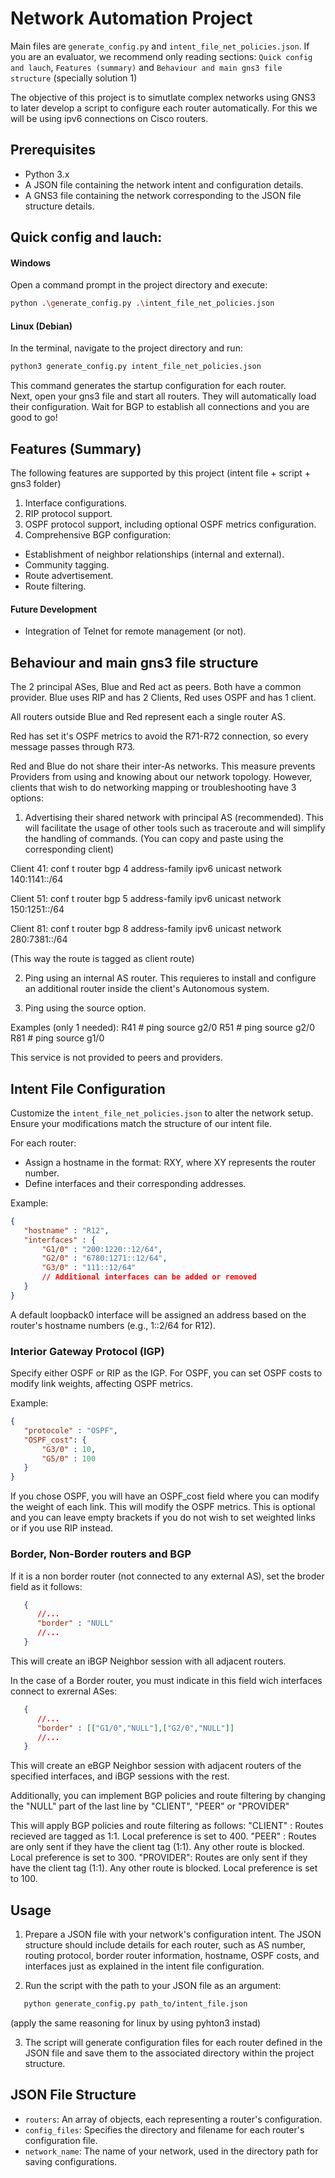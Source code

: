 # Network Automation Project

Main files are `generate_config.py` and `intent_file_net_policies.json`.
If you are an evaluator, we recommend only reading sections: `Quick config and lauch`, `Features (summary)` and `Behaviour and main gns3 file structure` (specially solution 1)

The objective of this project is to simutlate complex networks using GNS3 to later develop a script to configure each router automatically. For this we will be using ipv6 connections on Cisco routers.

## Prerequisites

- Python 3.x
- A JSON file containing the network intent and configuration details.
- A GNS3 file containing the network corresponding to the JSON file structure details.

## Quick config and lauch:

#### Windows
Open a command prompt in the project directory and execute:

```bash
python .\generate_config.py .\intent_file_net_policies.json
```

#### Linux (Debian)
In the terminal, navigate to the project directory and run:
```bash
python3 generate_config.py intent_file_net_policies.json
```
This command generates the startup configuration for each router.   
Next, open your gns3 file and start all routers. They will automatically load their configuration. Wait for BGP to establish all connections and you are good to go! 
   
## Features (Summary)
The following features are supported by this project (intent file + script + gns3 folder)

1. Interface configurations.
2. RIP protocol support.
3. OSPF protocol support, including optional OSPF metrics configuration.
4. Comprehensive BGP configuration:
  - Establishment of neighbor relationships (internal and external).
  - Community tagging.
  - Route advertisement.
  - Route filtering.

#### Future Development
- Integration of Telnet for remote management (or not).

## Behaviour and main gns3 file structure

The 2 principal ASes, Blue and Red act as peers. Both have a common provider. Blue uses RIP and has 2 Clients, Red uses OSPF and has 1 client.

All routers outside Blue and Red represent each a single router AS.

Red has set it's OSPF metrics to avoid the R71-R72 connection, so every message passes through R73.

Red and Blue do not share their inter-As networks. This measure prevents Providers from using and knowing about our network topology.
However, clients that wish to do networking mapping or troubleshooting have 3 options:

1. Advertising their shared network with principal AS (recommended).
This will facilitate the usage of other tools such as traceroute and will simplify the handling of commands.
(You can copy and paste using the corresponding client)

Client 41:
conf t
router bgp 4
address-family ipv6 unicast
network 140:1141::/64

Client 51:
conf t
router bgp 5
address-family ipv6 unicast
network 150:1251::/64

Client 81:
conf t
router bgp 8
address-family ipv6 unicast
network 280:7381::/64

(This way the route is tagged as client route)

2. Ping using an internal AS router. This requieres to install and configure an additional router inside the client's Autonomous system.

3. Ping using the source option.

Examples (only 1 needed):
R41 # ping <IPprefix> source g2/0
R51 # ping <IPprefix> source g2/0
R81 # ping <IPprefix> source g1/0

This service is not provided to peers and providers.

## Intent File Configuration

Customize the `intent_file_net_policies.json` to alter the network setup. Ensure your modifications match the structure of our intent file.

For each router:
- Assign a hostname in the format: RXY, where XY represents the router number.
- Define interfaces and their corresponding addresses.

Example:
```json
{  
   "hostname" : "R12",
   "interfaces" : {
       "G1/0" : "200:1220::12/64",
       "G2/0" : "6780:1271::12/64",
       "G3/0" : "111::12/64"
       // Additional interfaces can be added or removed
   }
}
```
A default loopback0 interface will be assigned an address based on the router's hostname numbers (e.g., 1::2/64 for R12).



### Interior Gateway Protocol (IGP)
Specify either OSPF or RIP as the IGP. For OSPF, you can set OSPF costs to modify link weights, affecting OSPF metrics.

Example:
```json
{  
   "protocole" : "OSPF",
   "OSPF_cost": {
       "G3/0" : 10,
       "G5/0" : 100
   }
}
```
   
If you chose OSPF, you will have an OSPF_cost field where you can modify the weight of each link. This will modify the OSPF metrics. 
This is optional and you can leave empty brackets if you do not wish to set weighted links or if you use RIP instead.

### Border, Non-Border routers and BGP
If it is a non border router (not connected to any external AS), set the broder field as it follows:
```json
   {  
      //... 
      "border" : "NULL"
      //...
   }
```
This will create an iBGP Neighbor session with all adjacent routers.


In the case of a Border router, you must indicate in this field wich interfaces connect to exrernal ASes:
```json
   {
      //...
      "border" : [["G1/0","NULL"],["G2/0","NULL"]]
      //...
   }
```
This will create an eBGP Neighbor session with adjacent routers of the specified interfaces, and iBGP sessions with the rest.

Additionally, you can implement BGP policies and route filtering by changing the "NULL" part of the last line by "CLIENT", "PEER" or "PROVIDER"

This will apply BGP policies and route filtering as follows:
"CLIENT"  : Routes recieved are tagged as 1:1.
            Local preference is set to 400.
"PEER"    : Routes are only sent if they have the client tag (1:1). Any other route is blocked.
            Local preference is set to 300.
"PROVIDER": Routes are only sent if they have the client tag (1:1). Any other route is blocked.
            Local preference is set to 100.
## Usage

1. Prepare a JSON file with your network's configuration intent. The JSON structure should include details for each router, such as AS number, routing protocol, border router information, hostname, OSPF costs, and interfaces just as explained in the intent file configuration.

2. Run the script with the path to your JSON file as an argument:

```bash
   python generate_config.py path_to/intent_file.json
```
(apply the same reasoning for linux by using pyhton3 instad)

3. The script will generate configuration files for each router defined in the JSON file and save them to the associated directory within the project structure.

## JSON File Structure

- `routers`: An array of objects, each representing a router's configuration.
- `config_files`: Specifies the directory and filename for each router's configuration file.
- `network_name`: The name of your network, used in the directory path for saving configurations.